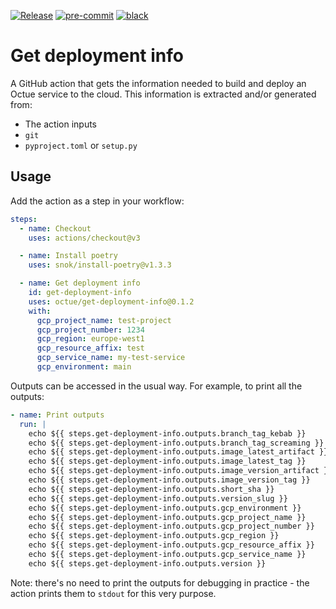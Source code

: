 [![Release](https://github.com/octue/get-deployment-info/actions/workflows/release.yml/badge.svg)](https://github.com/octue/get-deployment-info/actions/workflows/release.yml)
[![pre-commit](https://img.shields.io/badge/pre--commit-enabled-brightgreen?logo=pre-commit&logoColor=white)](https://github.com/pre-commit/pre-commit)
[![black](https://img.shields.io/badge/code%20style-black-000000.svg)](https://github.com/ambv/black)

# Get deployment info

A GitHub action that gets the information needed to build and deploy an Octue service to the cloud. This information is
extracted and/or generated from:

- The action inputs
- `git`
- `pyproject.toml` or `setup.py`

## Usage

Add the action as a step in your workflow:

```yaml
steps:
  - name: Checkout
    uses: actions/checkout@v3

  - name: Install poetry
    uses: snok/install-poetry@v1.3.3

  - name: Get deployment info
    id: get-deployment-info
    uses: octue/get-deployment-info@0.1.2
    with:
      gcp_project_name: test-project
      gcp_project_number: 1234
      gcp_region: europe-west1
      gcp_resource_affix: test
      gcp_service_name: my-test-service
      gcp_environment: main
```

Outputs can be accessed in the usual way. For example, to print all the outputs:

```yaml
- name: Print outputs
  run: |
    echo ${{ steps.get-deployment-info.outputs.branch_tag_kebab }}
    echo ${{ steps.get-deployment-info.outputs.branch_tag_screaming }}
    echo ${{ steps.get-deployment-info.outputs.image_latest_artifact }}
    echo ${{ steps.get-deployment-info.outputs.image_latest_tag }}
    echo ${{ steps.get-deployment-info.outputs.image_version_artifact }}
    echo ${{ steps.get-deployment-info.outputs.image_version_tag }}
    echo ${{ steps.get-deployment-info.outputs.short_sha }}
    echo ${{ steps.get-deployment-info.outputs.version_slug }}
    echo ${{ steps.get-deployment-info.outputs.gcp_environment }}
    echo ${{ steps.get-deployment-info.outputs.gcp_project_name }}
    echo ${{ steps.get-deployment-info.outputs.gcp_project_number }}
    echo ${{ steps.get-deployment-info.outputs.gcp_region }}
    echo ${{ steps.get-deployment-info.outputs.gcp_resource_affix }}
    echo ${{ steps.get-deployment-info.outputs.gcp_service_name }}
    echo ${{ steps.get-deployment-info.outputs.version }}
```

Note: there's no need to print the outputs for debugging in practice - the action prints them to `stdout` for this very
purpose.

